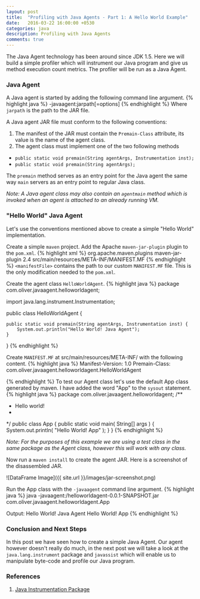 ```yaml
---
layout: post
title:  "Profiling with Java Agents - Part 1: A Hello World Example"
date:   2016-03-22 16:00:00 +0530
categories: java
description: Profiling with Java Agents
comments: true
---
```

The Java Agent technology has been around since JDK 1.5. Here we will build a simple profiler which will instrument our Java program and give us method execution count metrics. The profiler will be run as a Java Agent.

### Java Agent
A Java agent is started by adding the following command line argument.
{% highlight java %}
-javaagent:jarpath[=options]
{% endhighlight %}
Where `jarpath` is the path to the JAR file.

A Java agent JAR file must conform to the following conventions:

1. The manifest of the JAR must contain the `Premain-Class` attribute, its value is the name of the agent class.
2. The agent class must implement one of the two following methods
- `public static void premain(String agentArgs, Instrumentation inst);`
- `public static void premain(String agentArgs);`

The `premain` method serves as an entry point for the Java agent the same way `main` servers as an entry point to regular Java class.

_Note: A Java agent class may also contain an `agentmain` method which is invoked when an agent is attached to an already running VM._

### "Hello World" Java Agent
Let's use the conventions mentioned above to create a simple "Hello World" implementation.

Create a simple `maven` project. Add the  Apache `maven-jar-plugin` plugin to the `pom.xml`.
{% highlight xml %}
<build>
  <plugins>
    <plugin>
	 <groupId>org.apache.maven.plugins</groupId>
	 <artifactId>maven-jar-plugin</artifactId>
	 <version>2.4</version>
	 <configuration>
	   <archive>
	     <manifestFile>src/main/resources/META-INF/MANIFEST.MF</manifestFile>
	   </archive>
	 </configuration>
   </plugin>
 </plugins>
</build>
{% endhighlight %}
`<manifestFile>` contains the path to our custom `MANIFEST.MF` file. This is the only modification needed to the `pom.xml`.

Create the agent class `HelloWorldAgent`.
{% highlight java %}
package com.oliver.javaagent.helloworldagent;

import java.lang.instrument.Instrumentation;

public class HelloWorldAgent {

	public static void premain(String agentArgs, Instrumentation inst) {
		System.out.println("Hello World! Java Agent");
	}
	
}
{% endhighlight %}

Create `MANIFEST.MF` at src/main/resources/META-INF/ with the following content.
{% highlight java %}
Manifest-Version: 1.0
Premain-Class: com.oliver.javaagent.helloworldagent.HelloWorldAgent

{% endhighlight %}
To test our Agent class let's use the default App class generated by maven. I have added the word "App" to the `sysout` statement. 
{% highlight java %}
package com.oliver.javaagent.helloworldagent;
/**
 * Hello world!
 *
 */
public class App 
{
    public static void main( String[] args )
    {
        System.out.println( "Hello World! App" );
    }
}
{% endhighlight %}

_Note: For the purposes of this example we are using a test class in the same package as the Agent class, however this will work with any class._

Now run a `maven install` to create the agent JAR. Here is a screenshot of the disassembled JAR.

![DataFrame Image]({{ site.url }}/images/jar-screenshot.png)

Run the App class with the `-javaagent` command line argument.
{% highlight java %}
java -javaagent:<path-to-jar-file>/helloworldagent-0.0.1-SNAPSHOT.jar com.oliver.javaagent.helloworldagent.App

Output:
Hello World! Java Agent
Hello World! App
{% endhighlight %}

### Conclusion and Next Steps
In this post we have seen how to create a simple Java Agent. Our agent however doesn't really do much, in the next post we will take a look at the `java.lang.instrument` package and `javassist` which will enable us to manipulate byte-code and profile our Java program.


### References
1. [Java Instrumentation Package][java-instrumentation]

[java-instrumentation]:https://docs.oracle.com/javase/7/docs/api/java/lang/instrument/package-summary.html